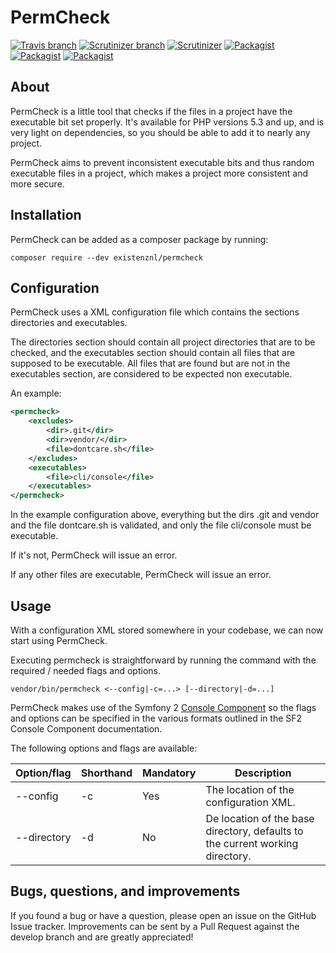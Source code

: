 # PermCheck


[![Travis branch](https://img.shields.io/travis/eXistenZNL/PermCheck/master.svg?style=flat-square)](https://travis-ci.org/eXistenZNL/PermCheck) [![Scrutinizer branch](https://img.shields.io/scrutinizer/coverage/g/eXistenZNL/PermCheck/master.svg?style=flat-square)](https://scrutinizer-ci.com/g/eXistenZNL/PermCheck/) [![Scrutinizer](https://img.shields.io/scrutinizer/g/eXistenZNL/PermCheck.svg?style=flat-square)](https://scrutinizer-ci.com/g/eXistenZNL/PermCheck/) [![Packagist](https://img.shields.io/packagist/v/existenznl/permcheck.svg?style=flat-square)](https://packagist.org/packages/existenznl/permcheck)  [![Packagist](https://img.shields.io/packagist/dm/existenznl/permcheck.svg?style=flat-square)](https://packagist.org/packages/existenznl/permcheck/stats) [![Packagist](https://img.shields.io/packagist/l/existenznl/permcheck.svg?style=flat-square)](https://github.com/eXistenZNL/PermCheck/blob/master/LICENSE)

## About

PermCheck is a little tool that checks if the files in a project have the executable bit set properly.
It's available for PHP versions 5.3 and up, and is very light on dependencies, so you should be able to add it to nearly any project.

PermCheck aims to prevent inconsistent executable bits and thus random executable files in a project, which makes a project more consistent and more secure.

## Installation

PermCheck can be added as a composer package by running:

    composer require --dev existenznl/permcheck

## Configuration

PermCheck uses a XML configuration file which contains the sections directories and executables.

The directories section should contain all project directories that are to be checked, and the executables section should contain all files that are supposed to be executable. All files that are found but are not in the executables section, are considered to be expected non executable.

An example:

```xml
<permcheck>
    <excludes>
        <dir>.git</dir>
        <dir>vendor/</dir>
        <file>dontcare.sh</file>
    </excludes>
    <executables>
        <file>cli/console</file>
    </executables>
</permcheck>
```

In the example configuration above, everything but the dirs .git and vendor and the file dontcare.sh is validated, and only the file cli/console must be executable.

If it's not, PermCheck will issue an error.

If any other files are executable, PermCheck will issue an error.

## Usage

With a configuration XML stored somewhere in your codebase, we can now start using PermCheck.

Executing permcheck is straightforward by running the command with the required / needed flags and options.

`vendor/bin/permcheck <--config|-c=...> [--directory|-d=...]`

PermCheck makes use of the Symfony 2 [Console Component](http://symfony.com/doc/current/components/console/introduction.html) so the flags and options can be specified in the various formats outlined in the SF2 Console Component documentation.

The following options and flags are available:

| Option/flag  | Shorthand | Mandatory | Description                                                                   |
| ------------ |-----------| --------- | ----------------------------------------------------------------------------- |
| --config     | -c        | Yes       | The location of the configuration XML.                                        |
| --directory  | -d        | No        | De location of the base directory, defaults to the current working directory. |

## Bugs, questions, and improvements

If you found a bug or have a question, please open an issue on the GitHub Issue tracker.
Improvements can be sent by a Pull Request against the develop branch and are greatly appreciated!

